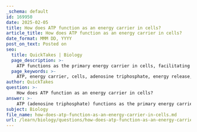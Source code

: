 ```yaml
---
_schema: default
id: 169950
date: 2025-02-05
title: How does ATP function as an energy carrier in cells?
article_title: How does ATP function as an energy carrier in cells?
date_format: MMM DD, YYYY
post_on_text: Posted on
seo:
  title: QuickTakes | Biology
  page_description: >-
    ATP functions as the primary energy carrier in cells, facilitating energy transfer through high-energy phosphate bonds, supporting metabolic processes, and enabling vital cellular functions.
  page_keywords: >-
    ATP, energy carrier, cells, adenosine triphosphate, energy release, hydrolysis, ADP, inorganic phosphate, energy currency, cellular respiration, photosynthesis, metabolism, high-energy bonds, anabolic reactions, catabolic reactions
author: QuickTakes
question: >-
    How does ATP function as an energy carrier in cells?
answer: >-
    ATP (adenosine triphosphate) functions as the primary energy carrier in cells, playing a crucial role in various biological processes. Here’s how ATP operates as an energy carrier:\n\n1. **Structure of ATP**: ATP is a nucleotide composed of an adenosine molecule (which includes a nitrogenous base and a five-carbon sugar) attached to three phosphate groups. The bonds between these phosphate groups, particularly the bond connecting the third phosphate group, are high-energy bonds.\n\n2. **Energy Release**: When ATP is hydrolyzed (reacted with water), it releases energy. This process typically involves the removal of the terminal phosphate group, converting ATP into ADP (adenosine diphosphate) and inorganic phosphate (Pi). The reaction can be represented as:\n   $$\n   ATP + H_2O \rightarrow ADP + Pi + \text{energy}\n   $$\n   The energy released during this reaction is harnessed by the cell to perform various types of work, such as muscle contraction, active transport across cell membranes, and biosynthesis of macromolecules.\n\n3. **Energy Currency**: ATP is often referred to as the "energy currency" of the cell because it is used to transfer energy from catabolic reactions (which release energy) to anabolic reactions (which consume energy). For example, during cellular respiration, glucose is broken down to produce ATP, which is then used to power cellular activities.\n\n4. **Regeneration of ATP**: Cells continuously regenerate ATP from ADP and Pi through processes such as cellular respiration and photosynthesis. In cellular respiration, glucose is oxidized to produce ATP, while in photosynthesis, light energy is converted into chemical energy stored in glucose, which can later be used to regenerate ATP.\n\n5. **Role in Metabolism**: ATP is integral to metabolism, facilitating both catabolic and anabolic pathways. It provides the necessary energy for metabolic reactions, ensuring that cells can maintain homeostasis and perform essential functions.\n\nIn summary, ATP serves as a vital energy carrier in cells by storing and transferring energy through its high-energy phosphate bonds, enabling various cellular processes essential for life.
subject: Biology
file_name: how-does-atp-function-as-an-energy-carrier-in-cells.md
url: /learn/biology/questions/how-does-atp-function-as-an-energy-carrier-in-cells
---
```


&nbsp;